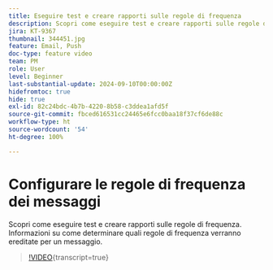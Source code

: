```yaml
---
title: Eseguire test e creare rapporti sulle regole di frequenza
description: Scopri come eseguire test e creare rapporti sulle regole di frequenza. Informazioni su come determinare quali regole di frequenza verranno ereditate per un messaggio.
jira: KT-9367
thumbnail: 344451.jpg
feature: Email, Push
doc-type: feature video
team: PM
role: User
level: Beginner
last-substantial-update: 2024-09-10T00:00:00Z
hidefromtoc: true
hide: true
exl-id: 82c24bdc-4b7b-4220-8b58-c3ddea1afd5f
source-git-commit: fbced616531cc24465e6fcc0baa18f37cf6de88c
workflow-type: ht
source-wordcount: '54'
ht-degree: 100%

---
```


# Configurare le regole di frequenza dei messaggi

Scopri come eseguire test e creare rapporti sulle regole di frequenza. Informazioni su come determinare quali regole di frequenza verranno ereditate per un messaggio.

>[!VIDEO](https://video.tv.adobe.com/v/3411123?quality=12&learn=on&captions=ita){transcript=true}
